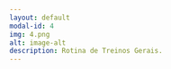 ```yaml
---
layout: default
modal-id: 4
img: 4.png
alt: image-alt
description: Rotina de Treinos Gerais.
---
```

